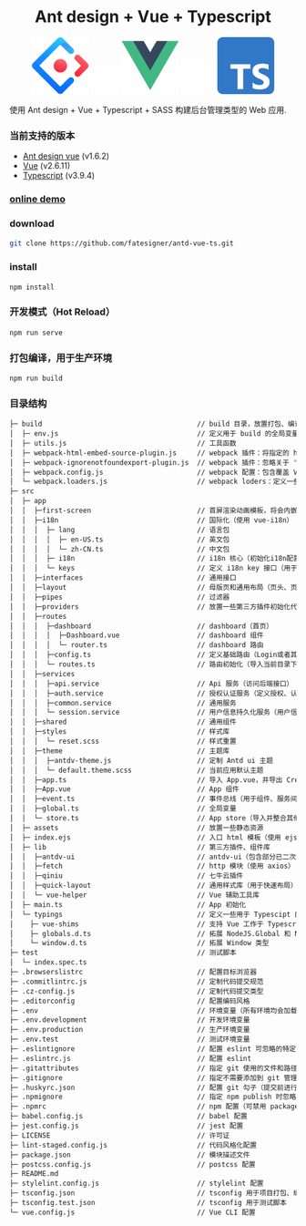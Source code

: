 <h1 align="center">Ant design + Vue + Typescript</h1>

<p align="center">
  <a href="https://ant.design" target="_blank"><img width="100" src="docs/assets/antd.svg" alt="antd logo"></a>
  <img width="50" src="docs/assets/transparency.png" alt="transparency">
  <a href="https://vuejs.org" target="_blank"><img width="100" src="docs/assets/vue.png" alt="vue logo"></a>
  <img width="60" src="docs/assets/transparency.png" alt="transparency">
  <a href="https://www.typescriptlang.org/" target="_blank"><img width="100" src="docs/assets/ts.png" alt="ts logo"></a>
</p>

使用 Ant design + Vue + Typescript + SASS 构建后台管理类型的 Web 应用.

### 当前支持的版本
- [Ant design vue](https://github.com/vueComponent/ant-design-vue) (v1.6.2)
- [Vue](https://github.com/vuejs/vue) (v2.6.11)
- [Typescript](https://github.com/microsoft/TypeScript) (v3.9.4)

###  [online demo](https://antd-vue-ts.repo.fatesigner.com/)

### download
``` bash
git clone https://github.com/fatesigner/antd-vue-ts.git
```

### install
``` bash
npm install
```

### 开发模式（Hot Reload）
``` bash
npm run serve
```

### 打包编译，用于生产环境
``` bash
npm run build
```

### 目录结构
``` bash
├─ build                                      // build 目录，放置打包、编译的脚本
│  ├─ env.js                                  // 定义用于 build 的全局变量，包含当前应用的一些信息
│  ├─ utils.js                                // 工具函数
│  ├─ webpack-html-embed-source-plugin.js     // webpack 插件：将指定的 html、js、css文件内嵌至 index.html
│  ├─ webpack-ignorenotfoundexport-plugin.js  // webpack 插件：忽略关于 "imports was not found in..." 的警告信息
│  ├─ webpack.config.js                       // webpack 配置：包含覆盖 Vue CLI 默认选型的一些配置
│  └─ webpack.loaders.js                      // webpack loders：定义一些 loaders 的默认配置
├─ src
│  ├─ app 
│  │  ├─first-screen                          // 首屏渲染动画模板，将会内嵌至 index.html
│  │  ├─i18n                                  // 国际化（使用 vue-i18n）
│  │  │  ├─ lang                              // 语言包
│  │  │  │  ├─ en-US.ts                       // 英文包
│  │  │  │  └─ zh-CN.ts                       // 中文包
│  │  │  ├─ i18n                              // i18n 核心（初始化i18n配置、并添加一些勾子）
│  │  │  └─ keys                              // 定义 i18n key 接口（用于 typescript 语法检查）
│  │  ├─interfaces                            // 通用接口
│  │  ├─layout                                // 母版页和通用布局（页头、页脚、侧边栏等）
│  │  ├─pipes                                 // 过滤器
│  │  ├─providers                             // 放置一些第三方插件初始化代码和默认配置
│  │  ├─routes
│  │  │  ├─dashboard                          // dashboard（首页）
│  │  │  │  ├─Dashboard.vue                   // dashboard 组件
│  │  │  │  └─ router.ts                      // dashboard 路由
│  │  │  ├─config.ts                          // 定义基础路由（Login或者其他可匿名访问的路由）和业务路由（需授权访问的路由），并将其导出
│  │  │  └─ routes.ts                         // 路由初始化（导入当前目录下其他业务组件，并定义拦截、跳转逻辑）
│  │  ├─services                                             
│  │  │  ├─api.service                        // Api 服务（访问后端接口）
│  │  │  ├─auth.service                       // 授权认证服务（定义授权、认证逻辑）
│  │  │  ├─common.service                     // 通用服务
│  │  │  └─ session.service                   // 用户信息持久化服务（用户信息的本地化存储）
│  │  ├─shared                                // 通用组件
│  │  ├─styles                                // 样式库                                            
│  │  │  └─ reset.scss                        // 样式重置                                           
│  │  ├─theme                                 // 主题库                                
│  │  │  ├─antdv-theme.js                     // 定制 Antd ui 主题                       
│  │  │  └─ default.theme.scss                // 当前应用默认主题
│  │  ├─app.ts                                // 导入 App.vue，并导出 CreateApp 函数
│  │  ├─App.vue                               // App 组件
│  │  ├─event.ts                              // 事件总线（用于组件、服务间通信）
│  │  ├─global.ts                             // 全局变量
│  │  └─ store.ts                             // App store（导入并整合其他组件的 store）
│  ├─ assets                                  // 放置一些静态资源
│  ├─ index.ejs                               // 入口 html 模板（使用 ejs）
│  ├─ lib                                     // 第三方插件、组件库
│  │  ├─antdv-ui                              // antdv-ui（包含部分已二次封装的组件和图标）
│  │  ├─fetch                                 // http 模块（使用 axios）
│  │  ├─qiniu                                 // 七牛云插件
│  │  ├─quick-layout                          // 通用样式库（用于快速布局）
│  │  └─ vue-helper                           // Vue 辅助工具库
│  ├─ main.ts                                 // App 初始化
│  └─ typings                                 // 定义一些用于 Typescipt 的类型文件
│    ├─ vue-shims                             // 支持 Vue 工作于 Typescript 环境
│    ├─ globals.d.ts                          // 拓展 NodeJS.Global 和 NodeJS.Process 类型             
│    └─ window.d.ts                           // 拓展 Window 类型 
├─ test                                       // 测试脚本
│  └─ index.spec.ts                                             
├─ .browserslistrc                            // 配置目标浏览器
├─ .commitlintrc.js                           // 定制代码提交规范
├─ .cz-config.js                              // 定制代码提交类型
├─ .editorconfig                              // 配置编码风格
├─ .env                                       // 环境变量（所有环境均会加载）
├─ .env.development                           // 开发环境变量
├─ .env.production                            // 生产环境变量
├─ .env.test                                  // 测试环境变量
├─ .eslintignore                              // 配置 eslint 可忽略的特定的文件和目录（一般忽略 dist 目录）
├─ .eslintrc.js                               // 配置 eslint
├─ .gitattributes                             // 指定 git 使用的文件和路径的属性
├─ .gitignore                                 // 指定不需要添加到 git 管理的文件和目录
├─ .huskyrc.json                              // 配置 git 勾子（提交前进行 lint 检查或者自动化测试）
├─ .npmignore                                 // 指定 npm publish 时忽略的文件和目录
├─ .npmrc                                     // npm 配置（可禁用 package-lock）
├─ babel.config.js                            // babel 配置
├─ jest.config.js                             // jest 配置
├─ LICENSE                                    // 许可证
├─ lint-staged.config.js                      // 代码风格化配置
├─ package.json                               // 模块描述文件
├─ postcss.config.js                          // postcss 配置
├─ README.md
├─ stylelint.config.js                        // stylelint 配置
├─ tsconfig.json                              // tsconfig 用于项目打包、编译
├─ tsconfig.test.json                         // tsconfig 用于测试脚本
└─ vue.config.js                              // Vue CLI 配置
```
